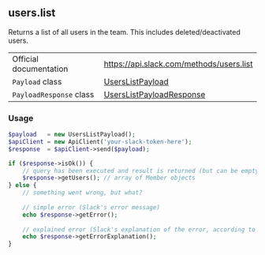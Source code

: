 ## users.list

Returns a list of all users in the team. This includes deleted/deactivated users.

| | |
|-------------------------|-------------------------------------------------------------------------------------------------------------------------------------------|
| Official documentation  | https://api.slack.com/methods/users.list                                                                                                  |
| `Payload` class         | [UsersListPayload](https://github.com/cleentfaar/slack/blob/master/src/CL/Slack/Payload/UsersListPayload.php)                             |
| `PayloadResponse` class | [UsersListPayloadResponse](https://github.com/cleentfaar/slack/blob/master/src/CL/Slack/Payload/UsersListPayloadResponse.php)             |


### Usage

```php
$payload   = new UsersListPayload();
$apiClient = new ApiClient('your-slack-token-here');
$response  = $apiClient->send($payload);

if ($response->isOk()) {
    // query has been executed and result is returned (but can be empty)
    $response->getUsers(); // array of Member objects
} else {
    // something went wrong, but what?
    
    // simple error (Slack's error message)
    echo $response->getError();
    
    // explained error (Slack's explanation of the error, according to the documentation)
    echo $response->getErrorExplanation();
}
```
